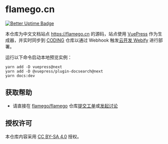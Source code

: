 # flamego.cn

[![Better Uptime Badge](https://betteruptime.com/status-badges/v1/monitor/dg05.svg)](https://betteruptime.com/?utm_source=status_badge)

本仓库为中文文档站点 https://flamego.cn 的源码，站点使用 [VuePress](https://v2.vuepress.vuejs.org/) 作为生成器，并实时同步到 [CODING](https://coding.net/) 仓库以通过 Webhook 触发[云开发 Webify](https://webify.cloudbase.net/) 进行部署。

运行以下命令启动本地预览实例：

```
yarn add -D vuepress@next
yarn add -D @vuepress/plugin-docsearch@next
yarn docs:dev
```

## 获取帮助

- 请直接在 [flamego/flamego](https://github.com/flamego/flamego) 仓库[提交工单](https://github.com/flamego/flamego/issues)或[发起讨论](https://github.com/flamego/flamego/discussions/87)

## 授权许可

本仓库内容采用 [CC BY-SA 4.0](https://creativecommons.org/licenses/by-sa/4.0/deed.zh) 授权。
